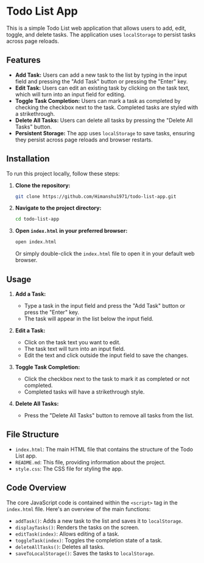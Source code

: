 # Todo List App

This is a simple Todo List web application that allows users to add, edit, toggle, and delete tasks. The application uses `localStorage` to persist tasks across page reloads.

## Features

- **Add Task:** Users can add a new task to the list by typing in the input field and pressing the "Add Task" button or pressing the "Enter" key.
- **Edit Task:** Users can edit an existing task by clicking on the task text, which will turn into an input field for editing.
- **Toggle Task Completion:** Users can mark a task as completed by checking the checkbox next to the task. Completed tasks are styled with a strikethrough.
- **Delete All Tasks:** Users can delete all tasks by pressing the "Delete All Tasks" button.
- **Persistent Storage:** The app uses `localStorage` to save tasks, ensuring they persist across page reloads and browser restarts.

## Installation

To run this project locally, follow these steps:

1. **Clone the repository:**
    ```sh
    git clone https://github.com/Himanshu1971/todo-list-app.git
    ```
   
2. **Navigate to the project directory:**
    ```sh
    cd todo-list-app
    ```

3. **Open `index.html` in your preferred browser:**
    ```sh
    open index.html
    ```
   Or simply double-click the `index.html` file to open it in your default web browser.

## Usage

1. **Add a Task:**
    - Type a task in the input field and press the "Add Task" button or press the "Enter" key.
    - The task will appear in the list below the input field.

2. **Edit a Task:**
    - Click on the task text you want to edit.
    - The task text will turn into an input field.
    - Edit the text and click outside the input field to save the changes.

3. **Toggle Task Completion:**
    - Click the checkbox next to the task to mark it as completed or not completed.
    - Completed tasks will have a strikethrough style.

4. **Delete All Tasks:**
    - Press the "Delete All Tasks" button to remove all tasks from the list.

## File Structure

- `index.html`: The main HTML file that contains the structure of the Todo List app.
- `README.md`: This file, providing information about the project.
- `style.css`: The CSS file for styling the app.

## Code Overview

The core JavaScript code is contained within the `<script>` tag in the `index.html` file. Here's an overview of the main functions:

- `addTask()`: Adds a new task to the list and saves it to `localStorage`.
- `displayTasks()`: Renders the tasks on the screen.
- `editTask(index)`: Allows editing of a task.
- `toggleTask(index)`: Toggles the completion state of a task.
- `deleteAllTasks()`: Deletes all tasks.
- `saveToLocalStorage()`: Saves the tasks to `localStorage`.


